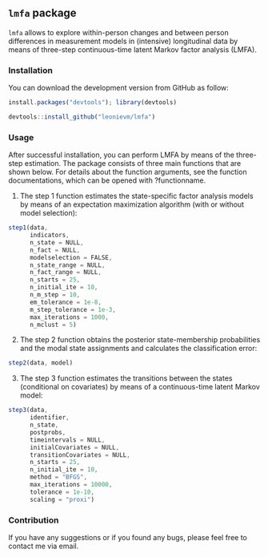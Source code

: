 	
## `lmfa` package
 
`lmfa` allows to explore within-person changes and between person differences in measurement models in (intensive) longitudinal data by means of three-step continuous-time latent Markov factor analysis (LMFA).
 
### Installation
You can download the development version from GitHub as follow:

```javascript
install.packages("devtools"); library(devtools)

devtools::install_github("leonievm/lmfa")
```

 
### Usage
 
After successful installation, you can perform LMFA by means of the three-step estimation. The package consists of three main functions that are shown below. For details about the function arguments, see the function documentations, which can be opened with ?functionname.

1. The step 1 function estimates the state-specific factor analysis models by means of an expectation maximization algorithm (with or without model selection):
```javascript
step1(data,
      indicators,
      n_state = NULL,
      n_fact = NULL, 
      modelselection = FALSE, 
      n_state_range = NULL, 
      n_fact_range = NULL,
      n_starts = 25,
      n_initial_ite = 10,
      n_m_step = 10,
      em_tolerance = 1e-8, 
      m_step_tolerance = 1e-3, 
      max_iterations = 1000,
      n_mclust = 5)
```

2. The step 2 function obtains the posterior state-membership probabilities and the modal state assignments and calculates the classification error: 
```javascript
step2(data, model)
```

3. The step 3 function estimates the transitions between the states (conditional on covariates) by means of a continuous-time latent Markov model:
```javascript
step3(data,
      identifier,
      n_state,
      postprobs,
      timeintervals = NULL,
      initialCovariates = NULL,
      transitionCovariates = NULL,
      n_starts = 25,
      n_initial_ite = 10,
      method = "BFGS",
      max_iterations = 10000,
      tolerance = 1e-10,
      scaling = "proxi")
```

### Contribution

If you have any suggestions or if you found any bugs, please feel free to contact me via email.
